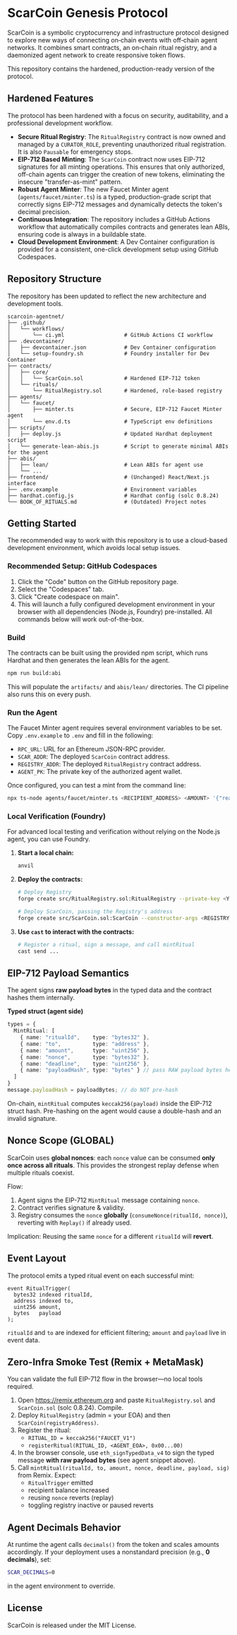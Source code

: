 # ScarCoin Genesis Protocol

ScarCoin is a symbolic cryptocurrency and infrastructure protocol designed to explore new ways of connecting on‑chain events with off‑chain agent networks. It combines smart contracts, an on‑chain ritual registry, and a daemonized agent network to create responsive token flows.

This repository contains the hardened, production-ready version of the protocol.

## Hardened Features

The protocol has been hardened with a focus on security, auditability, and a professional development workflow.

- **Secure Ritual Registry**: The `RitualRegistry` contract is now owned and managed by a `CURATOR_ROLE`, preventing unauthorized ritual registration. It is also `Pausable` for emergency stops.
- **EIP-712 Based Minting**: The `ScarCoin` contract now uses EIP-712 signatures for all minting operations. This ensures that only authorized, off-chain agents can trigger the creation of new tokens, eliminating the insecure "transfer-as-mint" pattern.
- **Robust Agent Minter**: The new Faucet Minter agent (`agents/faucet/minter.ts`) is a typed, production-grade script that correctly signs EIP-712 messages and dynamically detects the token's decimal precision.
- **Continuous Integration**: The repository includes a GitHub Actions workflow that automatically compiles contracts and generates lean ABIs, ensuring code is always in a buildable state.
- **Cloud Development Environment**: A Dev Container configuration is provided for a consistent, one-click development setup using GitHub Codespaces.

## Repository Structure

The repository has been updated to reflect the new architecture and development tools.

```
scarcoin-agentnet/
├── .github/
│   └── workflows/
│       └── ci.yml                   # GitHub Actions CI workflow
├── .devcontainer/
│   ├── devcontainer.json            # Dev Container configuration
│   └── setup-foundry.sh             # Foundry installer for Dev Container
├── contracts/
│   ├── core/
│   │   └── ScarCoin.sol             # Hardened EIP-712 token
│   └── rituals/
│       └── RitualRegistry.sol       # Hardened, role-based registry
├── agents/
│   └── faucet/
│       ├── minter.ts                # Secure, EIP-712 Faucet Minter agent
│       └── env.d.ts                 # TypeScript env definitions
├── scripts/
│   ├── deploy.js                    # Updated Hardhat deployment script
│   └── generate-lean-abis.js        # Script to generate minimal ABIs for the agent
├── abis/
│   ├── lean/                        # Lean ABIs for agent use
│   └── ...
├── frontend/                        # (Unchanged) React/Next.js interface
├── .env.example                     # Environment variables
├── hardhat.config.js                # Hardhat config (solc 0.8.24)
└── BOOK_OF_RITUALS.md               # (Outdated) Project notes
```

## Getting Started

The recommended way to work with this repository is to use a cloud-based development environment, which avoids local setup issues.

### Recommended Setup: GitHub Codespaces

1.  Click the "Code" button on the GitHub repository page.
2.  Select the "Codespaces" tab.
3.  Click "Create codespace on main".
4.  This will launch a fully configured development environment in your browser with all dependencies (Node.js, Foundry) pre-installed. All commands below will work out-of-the-box.

### Build

The contracts can be built using the provided npm script, which runs Hardhat and then generates the lean ABIs for the agent.

```bash
npm run build:abi
```
This will populate the `artifacts/` and `abis/lean/` directories. The CI pipeline also runs this on every push.

### Run the Agent

The Faucet Minter agent requires several environment variables to be set. Copy `.env.example` to `.env` and fill in the following:

- `RPC_URL`: URL for an Ethereum JSON-RPC provider.
- `SCAR_ADDR`: The deployed `ScarCoin` contract address.
- `REGISTRY_ADDR`: The deployed `RitualRegistry` contract address.
- `AGENT_PK`: The private key of the authorized agent wallet.

Once configured, you can test a mint from the command line:
```bash
npx ts-node agents/faucet/minter.ts <RECIPIENT_ADDRESS> <AMOUNT> '{"reason":"test"}'
```

### Local Verification (Foundry)

For advanced local testing and verification without relying on the Node.js agent, you can use Foundry.

1.  **Start a local chain:**
    ```bash
    anvil
    ```
2.  **Deploy the contracts:**
    ```bash
    # Deploy Registry
    forge create src/RitualRegistry.sol:RitualRegistry --private-key <YOUR_PK>

    # Deploy ScarCoin, passing the Registry's address
    forge create src/ScarCoin.sol:ScarCoin --constructor-args <REGISTRY_ADDRESS> --private-key <YOUR_PK>
    ```
3.  **Use `cast` to interact with the contracts:**
    ```bash
    # Register a ritual, sign a message, and call mintRitual
    cast send ...
    ```

## EIP-712 Payload Semantics
The agent signs **raw payload bytes** in the typed data and the contract hashes them internally.

**Typed struct (agent side)**
```ts
types = {
  MintRitual: [
    { name: "ritualId",    type: "bytes32" },
    { name: "to",          type: "address" },
    { name: "amount",      type: "uint256" },
    { name: "nonce",       type: "bytes32" },
    { name: "deadline",    type: "uint256" },
    { name: "payloadHash", type: "bytes" } // pass RAW payload bytes here
  ]
}
message.payloadHash = payloadBytes; // do NOT pre-hash
```
On-chain, `mintRitual` computes `keccak256(payload)` inside the EIP-712 struct hash. Pre-hashing on the agent would cause a double-hash and an invalid signature.

## Nonce Scope (GLOBAL)
ScarCoin uses **global nonces**: each `nonce` value can be consumed **only once across all rituals**.
This provides the strongest replay defense when multiple rituals coexist.

Flow:
1. Agent signs the EIP-712 `MintRitual` message containing `nonce`.
2. Contract verifies signature & validity.
3. Registry consumes the `nonce` **globally** (`consumeNonce(ritualId, nonce)`), reverting with `Replay()` if already used.

Implication: Reusing the same `nonce` for a different `ritualId` will **revert**.

## Event Layout
The protocol emits a typed ritual event on each successful mint:
```solidity
event RitualTrigger(
  bytes32 indexed ritualId,
  address indexed to,
  uint256 amount,
  bytes   payload
);
```
`ritualId` and `to` are indexed for efficient filtering; `amount` and `payload` live in event data.

## Zero-Infra Smoke Test (Remix + MetaMask)
You can validate the full EIP-712 flow in the browser—no local tools required.
1. Open https://remix.ethereum.org and paste `RitualRegistry.sol` and `ScarCoin.sol` (solc 0.8.24). Compile.
2. Deploy `RitualRegistry` (admin = your EOA) and then `ScarCoin(registryAddress)`.
3. Register the ritual:
   - `RITUAL_ID = keccak256("FAUCET_V1")`
   - `registerRitual(RITUAL_ID, <AGENT_EOA>, 0x00...00)`
4. In the browser console, use `eth_signTypedData_v4` to sign the typed message **with raw payload bytes** (see agent snippet above).
5. Call `mintRitual(ritualId, to, amount, nonce, deadline, payload, sig)` from Remix. Expect:
   - `RitualTrigger` emitted
   - recipient balance increased
   - reusing `nonce` reverts (replay)
   - toggling registry inactive or paused reverts

## Agent Decimals Behavior
At runtime the agent calls `decimals()` from the token and scales amounts accordingly. If your deployment uses a nonstandard precision (e.g., **0 decimals**), set:
```bash
SCAR_DECIMALS=0
```
in the agent environment to override.

## License

ScarCoin is released under the MIT License.
